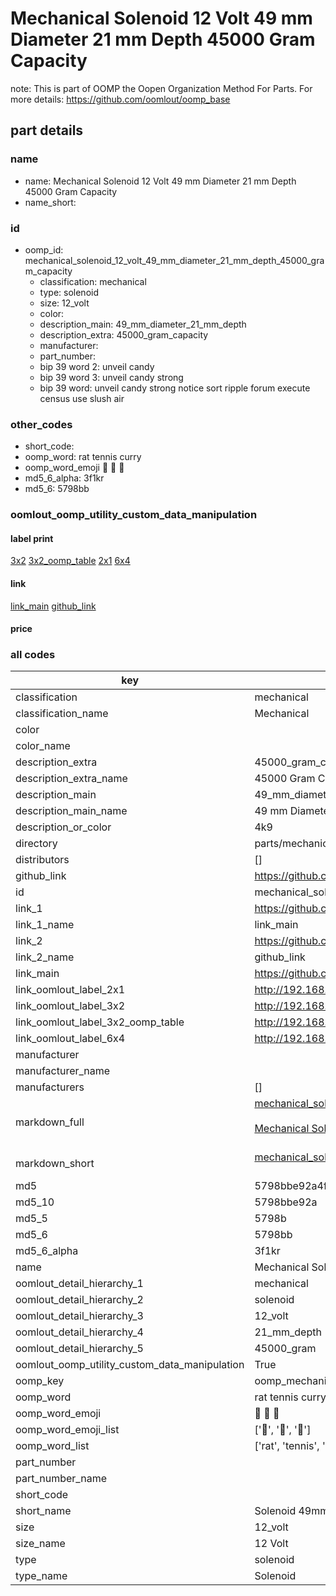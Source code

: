 # Mechanical Solenoid 12 Volt 49 mm Diameter 21 mm Depth 45000 Gram Capacity  

note: This is part of OOMP the Oopen Organization Method For Parts. For more details: https://github.com/oomlout/oomp_base

##  part details





### name
* name: Mechanical Solenoid 12 Volt 49 mm Diameter 21 mm Depth 45000 Gram Capacity
* name_short: 
### id
* oomp_id: mechanical_solenoid_12_volt_49_mm_diameter_21_mm_depth_45000_gram_capacity
  * classification: mechanical
  * type: solenoid
  * size: 12_volt
  * color: 
  * description_main: 49_mm_diameter_21_mm_depth
  * description_extra: 45000_gram_capacity
  * manufacturer: 
  * part_number: 
  * bip 39 word 2: unveil candy
  * bip 39 word 3: unveil candy strong
  * bip 39 word: unveil candy strong notice sort ripple forum execute census use slush air

### other_codes
* short_code: 
* oomp_word: rat tennis curry
* oomp_word_emoji :rat: :tennis: :curry:
* md5_6_alpha: 3f1kr
* md5_6: 5798bb






### oomlout_oomp_utility_custom_data_manipulation
#### label print
[3x2](http://192.168.1.245:1112/?label=oomp%203f1kr)
[3x2_oomp_table](http://192.168.1.107:1112/?label=oomp%203f1kr)
[2x1](http://192.168.1.242:1112/?label=oomp%203f1kr)
[6x4](http://192.168.1.55:1112/?label=oomp%203f1kr)    

#### link

[link_main](https://github.com/oomlout/oomlout_oomp_current_version_messy/tree/main/parts/mechanical_solenoid_12_volt_49_mm_diameter_21_mm_depth_45000_gram_capacity) [github_link](https://github.com/oomlout/oomlout_oomp_part_src/tree/main/parts/mechanical_solenoid_12_volt_49_mm_diameter_21_mm_depth_45000_gram_capacity)                             

#### price







### all codes 
| key | value |  
| --- | --- |  
| classification | mechanical |  
| classification_name | Mechanical |  
| color |  |  
| color_name |  |  
| description_extra | 45000_gram_capacity |  
| description_extra_name | 45000 Gram Capacity |  
| description_main | 49_mm_diameter_21_mm_depth |  
| description_main_name | 49 mm Diameter 21 mm Depth |  
| description_or_color | 4k9 |  
| directory | parts/mechanical_solenoid_12_volt_49_mm_diameter_21_mm_depth_45000_gram_capacity |  
| distributors | [] |  
| github_link | https://github.com/oomlout/oomlout_oomp_part_src/tree/main/parts/mechanical_solenoid_12_volt_49_mm_diameter_21_mm_depth_45000_gram_capacity |  
| id | mechanical_solenoid_12_volt_49_mm_diameter_21_mm_depth_45000_gram_capacity |  
| link_1 | https://github.com/oomlout/oomlout_oomp_current_version_messy/tree/main/parts/mechanical_solenoid_12_volt_49_mm_diameter_21_mm_depth_45000_gram_capacity |  
| link_1_name | link_main |  
| link_2 | https://github.com/oomlout/oomlout_oomp_part_src/tree/main/parts/mechanical_solenoid_12_volt_49_mm_diameter_21_mm_depth_45000_gram_capacity |  
| link_2_name | github_link |  
| link_main | https://github.com/oomlout/oomlout_oomp_current_version_messy/tree/main/parts/mechanical_solenoid_12_volt_49_mm_diameter_21_mm_depth_45000_gram_capacity |  
| link_oomlout_label_2x1 | http://192.168.1.242:1112/?label=oomp%203f1kr |  
| link_oomlout_label_3x2 | http://192.168.1.245:1112/?label=oomp%203f1kr |  
| link_oomlout_label_3x2_oomp_table | http://192.168.1.107:1112/?label=oomp%203f1kr |  
| link_oomlout_label_6x4 | http://192.168.1.55:1112/?label=oomp%203f1kr |  
| manufacturer |  |  
| manufacturer_name |  |  
| manufacturers | [] |  
| markdown_full | [mechanical_solenoid_12_volt_49_mm_diameter_21_mm_depth_45000_gram_capacity](https://github.com/oomlout/oomlout_oomp_current_version_messy/tree/main/parts/mechanical_solenoid_12_volt_49_mm_diameter_21_mm_depth_45000_gram_capacity)<br>[](https://github.com/oomlout/oomlout_oomp_current_version_messy/tree/main/parts/mechanical_solenoid_12_volt_49_mm_diameter_21_mm_depth_45000_gram_capacity)<br>[Mechanical Solenoid 12 Volt 49 Mm Diameter 21 Mm Depth 45000 Gram Capacity](https://github.com/oomlout/oomlout_oomp_current_version_messy/tree/main/parts/mechanical_solenoid_12_volt_49_mm_diameter_21_mm_depth_45000_gram_capacity)<br><br> |  
| markdown_short | [mechanical_solenoid_12_volt_49_mm_diameter_21_mm_depth_45000_gram_capacity](https://github.com/oomlout/oomlout_oomp_current_version_messy/tree/main/parts/mechanical_solenoid_12_volt_49_mm_diameter_21_mm_depth_45000_gram_capacity)<br><br> |  
| md5 | 5798bbe92a4f2b76e967c96fae485773 |  
| md5_10 | 5798bbe92a |  
| md5_5 | 5798b |  
| md5_6 | 5798bb |  
| md5_6_alpha | 3f1kr |  
| name | Mechanical Solenoid 12 Volt 49 mm Diameter 21 mm Depth 45000 Gram Capacity |  
| oomlout_detail_hierarchy_1 | mechanical |  
| oomlout_detail_hierarchy_2 | solenoid |  
| oomlout_detail_hierarchy_3 | 12_volt |  
| oomlout_detail_hierarchy_4 | 21_mm_depth |  
| oomlout_detail_hierarchy_5 | 45000_gram |  
| oomlout_oomp_utility_custom_data_manipulation | True |  
| oomp_key | oomp_mechanical_solenoid_12_volt_49_mm_diameter_21_mm_depth_45000_gram_capacity |  
| oomp_word | rat tennis curry |  
| oomp_word_emoji | :rat: :tennis: :curry: |  
| oomp_word_emoji_list | [':rat:', ':tennis:', ':curry:'] |  
| oomp_word_list | ['rat', 'tennis', 'curry'] |  
| part_number |  |  
| part_number_name |  |  
| short_code |  |  
| short_name | Solenoid 49mm x 21mm 45.0kg 12_volt |  
| size | 12_volt |  
| size_name | 12 Volt |  
| type | solenoid |  
| type_name | Solenoid |  
